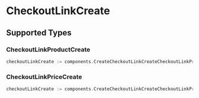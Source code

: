# CheckoutLinkCreate


## Supported Types

### CheckoutLinkProductCreate

```go
checkoutLinkCreate := components.CreateCheckoutLinkCreateCheckoutLinkProductCreate(components.CheckoutLinkProductCreate{/* values here */})
```

### CheckoutLinkPriceCreate

```go
checkoutLinkCreate := components.CreateCheckoutLinkCreateCheckoutLinkPriceCreate(components.CheckoutLinkPriceCreate{/* values here */})
```

